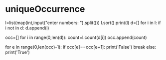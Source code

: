 # uniqueOccurrence
l=list(map(int,input("enter numbers: ").split()))
l.sort()
print(l)
d=[]
for i in l:
    if i not in d:
        d.append(i)

occ=[]
for i in range(0,len(d)):
    count=l.count(d[i])
    occ.append(count)

for e in range(0,len(occ)-1):
    if occ[e]==occ[e+1]:
        print('False')
        break
    else:
        print('True')
